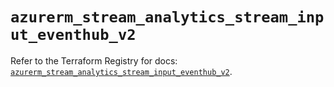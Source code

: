# `azurerm_stream_analytics_stream_input_eventhub_v2`

Refer to the Terraform Registry for docs: [`azurerm_stream_analytics_stream_input_eventhub_v2`](https://registry.terraform.io/providers/hashicorp/azurerm/4.29.0/docs/resources/stream_analytics_stream_input_eventhub_v2).
